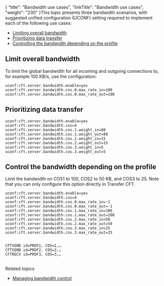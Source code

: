 {
    "title": "Bandwidth use cases",
    "linkTitle": "Bandwidth use cases",
    "weight": "230"
}This topic presents three bandwidth scenarios, with suggested unified configuration (UCONF) setting required to implement each of the following use cases:

-   [Limiting overall bandwidth](#Limit)
-   [Prioritizing data transfer](#Prioriti)
-   [Controlling the bandwidth depending on the profile](#Control)

<span id="Limit"></span>

## Limit overall bandwidth

To limit the global bandwidth for all incoming and outgoing connections to, for example 100 KB/s, use the configuration:


    uconf:cft.server.bandwidth.enable=yes
    uconf:cft.server.bandwidth.cos.0.max_rate_in=100
    uconf:cft.server.bandwidth.cos.0.max_rate_out=100

<span id="Control"></span>

## Prioritizing data transfer


    uconf:cft.server.bandwidth.enable=yes
    uconf:cft.server.bandwidth.cos=4
    uconf:cft.server.bandwidth.cos.1.weight_in=80
    uconf:cft.server.bandwidth.cos.1.weight_out=80
    uconf:cft.server.bandwidth.cos.2.weight_in=15
    uconf:cft.server.bandwidth.cos.2.weight_out=15
    uconf:cft.server.bandwidth.cos.3.weight_in=5
    uconf:cft.server.bandwidth.cos.3.weight_out=5

## Control the bandwidth depending on the profile

Limit the bandwidth on COS1 to 100, COS2 to 50 KB, and COS3 to 25. Note that you can only configure this option directly in Transfer CFT.



    uconf:cft.server.bandwidth.enable=yes
    uconf:cft.server.bandwidth.cos=4
    uconf:cft.server.bandwidth.cos.0.max_rate_in=-1
    uconf:cft.server.bandwidth.cos.0.max_rate_out=-1
    uconf:cft.server.bandwidth.cos.1.max_rate_in=100
    uconf:cft.server.bandwidth.cos.1.max_rate_out=100
    uconf:cft.server.bandwidth.cos.2.max_rate_in=50
    uconf:cft.server.bandwidth.cos.2.max_rate_out=50
    uconf:cft.server.bandwidth.cos.3.max_rate_in=25
    uconf:cft.server.bandwidth.cos.3.max_rate_out=25


    CFTSEND id=PROF1, COS=1,…
    CFTSEND id=PROF2, COS=2,…
    CFTRECV id=PROF3, COS=3,…

<span id="Prioriti"></span>

## 

Related topics

-   [Managing bandwidth control](../t_bandwidth)
